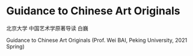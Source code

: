 # Guidance to Chinese Art Originals
北京大学 中国艺术学原著导读 白巍

Guidance to Chinese Art Originals (Prof. Wei BAI, Peking University, 2021 Spring)

